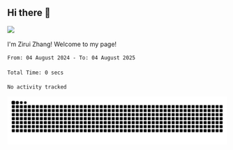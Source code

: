 ## Hi there 👋

![](https://komarev.com/ghpvc/?username=ZAKIRAM0)

I'm Zirui Zhang! Welcome to my page!

<!--START_SECTION:waka-->

```txt
From: 04 August 2024 - To: 04 August 2025

Total Time: 0 secs

No activity tracked
```

<!--END_SECTION:waka-->

<picture>
  <source
    media="(prefers-color-scheme: dark)"
    srcset="https://raw.githubusercontent.com/ZAKIRAM0/ZAKIRAM0/output/github-contribution-grid-snake-dark.svg"
  />
  <source
    media="(prefers-color-scheme: light)"
    srcset="https://raw.githubusercontent.com/ZAKIRAM0/ZAKIRAM0/output/github-contribution-grid-snake.svg"
  />
  <img
    alt="github contribution grid snake animation"
    src="https://raw.githubusercontent.com/ZAKIRAM0/ZAKIRAM0/output/github-contribution-grid-snake.svg"
  />
</picture>
<!--
**lorn666/lorn666** is a ✨ _special_ ✨ repository because its `README.md` (this file) appears on your GitHub profile.

Here are some ideas to get you started:

- 🔭 I’m currently working on ...
- 🌱 I’m currently learning ...
- 👯 I’m looking to collaborate on ...
- 🤔 I’m looking for help with ...
- 💬 Ask me about ...
- 📫 How to reach me: ...
- 😄 Pronouns: ...
- ⚡ Fun fact: ...
-->
